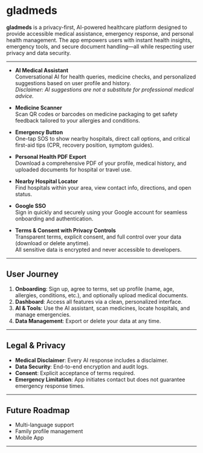 # gladmeds

**gladmeds** is a privacy-first, AI-powered healthcare platform designed to provide accessible medical assistance, emergency response, and personal health management. The app empowers users with instant health insights, emergency tools, and secure document handling—all while respecting user privacy and data security.

---

- **AI Medical Assistant**  
    Conversational AI for health queries, medicine checks, and personalized suggestions based on user profile and history.  
    *Disclaimer: AI suggestions are not a substitute for professional medical advice.*

- **Medicine Scanner**  
    Scan QR codes or barcodes on medicine packaging to get safety feedback tailored to your allergies and conditions.

- **Emergency Button**  
    One-tap SOS to show nearby hospitals, direct call options, and critical first-aid tips (CPR, recovery position, symptom guides).

- **Personal Health PDF Export**  
    Download a comprehensive PDF of your profile, medical history, and uploaded documents for hospital or travel use.

- **Nearby Hospital Locator**  
    Find hospitals within your area, view contact info, directions, and open status.

- **Google SSO**  
    Sign in quickly and securely using your Google account for seamless onboarding and authentication.

- **Terms & Consent with Privacy Controls**  
    Transparent terms, explicit consent, and full control over your data (download or delete anytime).  
    All sensitive data is encrypted and never accessible to developers.

---

## User Journey

1. **Onboarding**: Sign up, agree to terms, set up profile (name, age, allergies, conditions, etc.), and optionally upload medical documents.
2. **Dashboard**: Access all features via a clean, personalized interface.
3. **AI & Tools**: Use the AI assistant, scan medicines, locate hospitals, and manage emergencies.
4. **Data Management**: Export or delete your data at any time.

---

## Legal & Privacy

- **Medical Disclaimer**: Every AI response includes a disclaimer.
- **Data Security**: End-to-end encryption and audit logs.
- **Consent**: Explicit acceptance of terms required.
- **Emergency Limitation**: App initiates contact but does not guarantee emergency response times.

---

## Future Roadmap

- Multi-language support
- Family profile management
- Mobile App

---
